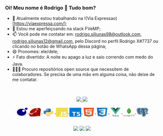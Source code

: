 ### Oi! Meu nome é Rodrigo 👋 Tudo bom?

- 🔭 Atualmente estou trabalhando na !(Via Expressao)[https://viaexpressa.com/];
- 🌱 Estou me aperfeiçoando na stack FVeMP;
- 📫 Você pode me contatar em: rodrigo.siliunas98@outlook.com, rodrigo.siliunas12@gmail.com, pelo Discord no perfil Rodrigo X#7737 ou clicando no botão de WhatsApp dessa página;
- 😄 Pronomes: ele/dele;
- ⚡ Fato divertido: A noite eu apago a luz e saio correndo com medo do Java.
- 💃🕺✨ Procuro repositórios open source que necessitem de colaboradores. Se precisa de uma mão em alguma coisa, não deixe de me contatar. 

</br>
</br>


<div align="center">
  <a href="https://github.com/RodrigoSiliunas">
  <img height="180em" src="https://github-readme-stats.vercel.app/api?username=RodrigoSiliunas&show_icons=true&include_all_commits=true&count_private=true"/>
  <img height="180em" src="https://github-readme-stats.vercel.app/api/top-langs/?username=RodrigoSiliunas&layout=compact&langs_count=5"/>
</div>

 <div style="display: inline_block" align="center"><br>
  <img align="center" alt="Rodrigo-Lua" height="30" width="40" src="https://github.com/devicons/devicon/blob/master/icons/lua/lua-original.svg">
  <img align="center" alt="Rodrigo-Ruby" height="30" width="40" src="https://github.com/devicons/devicon/blob/master/icons/ruby/ruby-original.svg">
  <img align="center" alt="Rodrigo-Python" height="30" width="40" src="https://raw.githubusercontent.com/devicons/devicon/master/icons/python/python-original.svg">
  <img align="center" alt="Rodrigo-JS" height="30" width="40" src="https://raw.githubusercontent.com/devicons/devicon/master/icons/javascript/javascript-plain.svg">
  <img align="center" alt="Rodrigo-TS" height="30" width="40" src="https://raw.githubusercontent.com/devicons/devicon/master/icons/typescript/typescript-plain.svg">
   
  <img align="center" alt="Rodrigo-HTML" height="30" width="40" src="https://raw.githubusercontent.com/devicons/devicon/master/icons/html5/html5-original.svg">
  <img align="center" alt="Rodrigo-CSS" height="30" width="40" src="https://raw.githubusercontent.com/devicons/devicon/master/icons/css3/css3-original.svg">
   
  <img align="center" alt="Rodrigo-Vue" height="30" width="40" src="https://github.com/devicons/devicon/blob/master/icons/vuejs/vuejs-original-wordmark.svg">
   
  <img align="center" alt="Rodrigo-MongoDB" height="30" width="40" src="https://github.com/devicons/devicon/blob/master/icons/mongodb/mongodb-original-wordmark.svg">
  <img align="center" alt="Rodrigo-PostgreSQL" height="30" width="40" src="https://github.com/devicons/devicon/blob/master/icons/postgresql/postgresql-original.svg">
</div>
 
 ##
  
 <div align="center">
  <a href = "https://api.whatsapp.com/send/?phone=11963023837&text&app_absent=0"><img src="https://img.shields.io/badge/WhatsApp-25D366?style=for-the-badge&logo=whatsapp&logoColor=white" target="_blank"></a>
  <a href = "mailto:rodrigo.siliunas12@gmail.com"><img src="https://img.shields.io/badge/-Gmail-%23333?style=for-the-badge&logo=gmail&logoColor=white" target="_blank"></a>
  <a href="https://www.linkedin.com/in/rodrigo-siliunas-cunha-b197b519b/" target="_blank"><img src="https://img.shields.io/badge/-LinkedIn-%230077B5?style=for-the-badge&logo=linkedin&logoColor=white" target="_blank"></a> 
</div>
 
